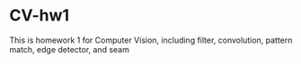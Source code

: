 # CV-hw1
This is homework 1 for Computer Vision, including filter, convolution, pattern match, edge detector, and seam
